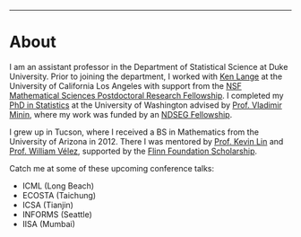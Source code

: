 ---
# [](#header-1)About

I am an assistant professor in the Department of Statistical Science at Duke University. Prior to joining the department, I worked with [Ken Lange](https://scholar.google.com/citations?user=AG6N6KMAAAAJ&hl=en) at the University of California Los Angeles with support from the [NSF Mathematical Sciences Postdoctoral Research Fellowship](https://www.nsf.gov/awardsearch/showAward?AWD_ID=1606177). I completed my [PhD in Statistics](https://digital.lib.washington.edu/researchworks/handle/1773/37251) at the University of Washington advised by [Prof. Vladimir Minin](http://vnminin.github.io/), where my work was funded by an [NDSEG Fellowship](https://www.ams.org/news?news_id=1656). 

I grew up in Tucson, where I received a BS in Mathematics from the University of Arizona in 2012. There I was mentored by [Prof. Kevin Lin](http://math.arizona.edu/~klin/index.php) and [Prof. William Vélez](http://math.arizona.edu/~velez/), supported by the [Flinn Foundation Scholarship](https://www.flinn.org/flinn-scholars/). 

Catch me at some of these upcoming conference talks:
* ICML (Long Beach)
* ECOSTA (Taichung)
* ICSA (Tianjin)
* INFORMS (Seattle)
* IISA (Mumbai)

&nbsp;


